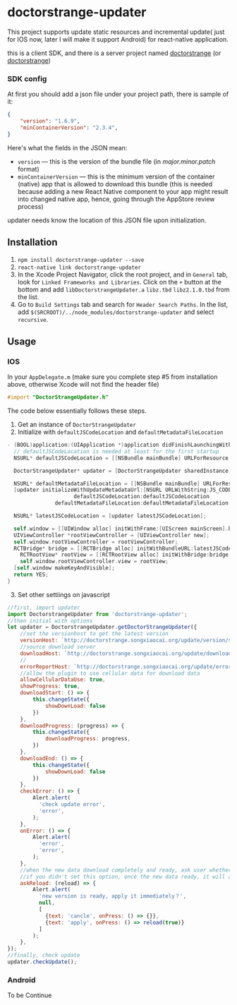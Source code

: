 # doctorstrange-updater
This project supports update static resources and incremental update( just for IOS now, later I will make it support Android) for react-native application.

this is a client SDK, and there is a server project named [doctorstrange](https://github.com/JimmyDaddy/doctorstrange "`github`")  (or [doctorstrange](http://gitlab.songxiaocai.org/ios/doctorstrange "`gitLab`"))

### SDK config

At first you should add a json file under your project path, there is sample of it:
``` json
{
	"version": "1.6.9",
	"minContainerVersion": "2.3.4",
}
```
Here's what the fields in the JSON mean:

* `version` — this is the version of the bundle file (in *major.minor.patch* format)
* `minContainerVersion` — this is the minimum version of the container (native) app that is allowed to download this bundle (this is needed because adding a new React Native component to your app might result into changed native app, hence, going through the AppStore review process)

updater needs know the location of this JSON file upon initialization.

## Installation
1. `npm install doctorstrange-updater --save`
2. `react-native link doctorstrange-updater`
3. In the Xcode Project Navigator, click the root project, and in `General` tab, look for `Linked Frameworks and Libraries`. Click on the `+` button at the bottom and add `libDoctorstrangeUpdater.a` `libz.tbd` `libz2.1.0.tbd` from the list.
4. Go to `Build Settings` tab and search for `Header Search Paths`. In the list, add `$(SRCROOT)/../node_modules/doctorstrange-updater` and select `recursive`.



## Usage

### IOS


In your `AppDelegate.m` (make sure you complete step #5 from installation above, otherwise Xcode will not find the header file)

``` objective-c
#import "DoctorStrangeUpdater.h"
```

The code below essentially follows these steps.

1. Get an instance of `DoctorStrangeUpdater`
2. Initialize with `defaultJSCodeLocation` and `defaultMetadataFileLocation`

``` objective-c
- (BOOL)application:(UIApplication *)application didFinishLaunchingWithOptions:(NSDictionary *)launchOptions {
  // defaultJSCodeLocation is needed at least for the first startup
  NSURL* defaultJSCodeLocation = [[NSBundle mainBundle] URLForResource:@"main" withExtension:@"jsbundle"];

  DoctorStrangeUpdater* updater = [DoctorStrangeUpdater sharedInstance];

  NSURL* defaultMetadataFileLocation = [[NSBundle mainBundle] URLForResource:@"metadata" withExtension:@"json"];
  [updater initializeWithUpdateMetadataUrl:[NSURL URLWithString:JS_CODE_METADATA_URL]
                     defaultJSCodeLocation:defaultJSCodeLocation
               defaultMetadataFileLocation:defaultMetadataFileLocation ];

  NSURL* latestJSCodeLocation = [updater latestJSCodeLocation];

  self.window = [[UIWindow alloc] initWithFrame:[UIScreen mainScreen].bounds];
  UIViewController *rootViewController = [UIViewController new];
  self.window.rootViewController = rootViewController;
  RCTBridge* bridge = [[RCTBridge alloc] initWithBundleURL:latestJSCodeLocation moduleProvider:nil launchOptions:nil];
    RCTRootView* rootView = [[RCTRootView alloc] initWithBridge:bridge moduleName:@"UrAPP" initialProperties:nil];
    self.window.rootViewController.view = rootView;
  [self.window makeKeyAndVisible];
  return YES;
}
```

3. Set other settiings on javascript

```javascript
//first, import updater
import DoctorstrangeUpdater from 'doctorstrange-updater';
//then initial with options
let updater = DoctorstrangeUpdater.getDoctorStrangeUpdater({
	//set the versionhost to get the latest version
	versionHost: `http://doctorstrange.songxiaocai.org/update/version/selectlatest`,
	//source download server
	downloadHost: `http://doctorstrange.songxiaocai.org/update/download`,
	//
	errorReportHost: `http://doctorstrange.songxiaocai.org/update/errorreport`,
	//allow the plugin to use cellular data for download data
	allowCellularDataUse: true,
	showProgress: true,
	downloadStart: () => {
		this.changeState({
			showDownLoad: false
		})
	},
	downloadProgress: (progress) => {
		this.changeState({
			downloadProgress: progress,
		})
	},
	downloadEnd: () => {
		this.changeState({
			showDownLoad: false
		})
	},
	checkError: () => {
		Alert.alert(
		  'check update error',
		  'error',
		);
	},
	onError: () => {
		Alert.alert(
		  'error',
		  'error',
		);
	},
	//when the new data download completely and ready, ask user whether apply it immediately,
	//if you didn't set this option, once the new data ready, it will apply immediately
	askReload: (reload) => {
		Alert.alert(
		  'new version is ready, apply it immediately？',
		  null,
		  [
			{text: 'cancle', onPress: () => {}},
			{text: 'apply', onPress: () => reload(true)}
		  ]
		);
	},
});
//finally, check update
updater.checkUpdate();
```

### Android

To be Continue
